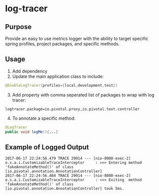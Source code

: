 # log-tracer
## Purpose
Provide an easy to use metrics logger with the ability to target specific spring profiles, project packages, and specific methods.

## Usage
1. Add dependency
2. Update the main application class to include:
```java
@EnableLogTracer(profiles={local,development,test})
```
3. Add property with comma seperated list of packages to wrap with log tracer:
```
logtracer.package=io.pivotal.proxy,io.pivotal.text.controller
```
4. To annotate a specific method:
```java
@LogTracer
public void logMe(){...}
```

## Example of Logged Output
```
2017-06-17 22:24:56.479 TRACE 29914 --- [nio-8080-exec-2] o.s.a.i.CustomizableTraceInterceptor     : >>> Entering method 'fakeAnnotateMethod()' of class [io.pivotal.annotation.AnnotationController]
2017-06-17 22:24:56.484 TRACE 29914 --- [nio-8080-exec-2] o.s.a.i.CustomizableTraceInterceptor     : <<< Exiting  method 'fakeAnnotateMethod()' of class [io.pivotal.annotation.AnnotationController] took 5ms.
```


